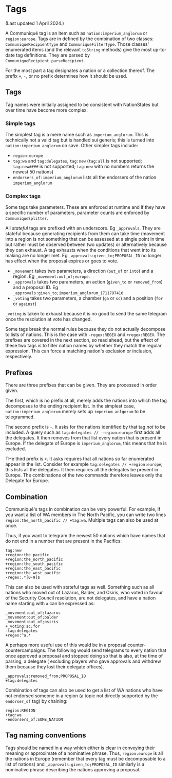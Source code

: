 # Tags #

(Last updated 1 April 2024.)

A Communiqué tag is an item such as `nation:imperium_anglorum` or `region:europe`. Tags are in defined by the
combination of two classes: `CommuniqueRecipientType` and `CommuniqueFilterType`. Those classes' enumerated items (and
the relevant `toString` methods) give the most up-to-date tag definitions. They are parsed
by `CommuniqueRecipient.parseRecipient`.

For the most part a tag designates a nation or a collection thereof. The prefix `+`, `-`, or no prefix determines how it
should be used.

## Tags ##

Tag names were initially assigned to be consistent with NationStates but over time have become more complex.

### Simple tags ###

The simplest tag is a mere name such as `imperium_anglorum`. This is technically not a valid tag but is handled sui
generis; this is turned into `nation:imperium_anglorum` on save. Other simpler tags include:

* `region:europe`
* `tag:wa` and `tag:delegates`, `tag:new` (`tag:all` is not supported; `tag:new####` is not supported; `tag:new` with no
  numbers returns the newest 50 nations)
* `endorsers_of:imperium_anglorum` lists all the endorsers of the nation `imperium_anglorum`

### Complex tags ###

Some tags take parameters. These are enforced at runtime and if they have a specific number of parameters, parameter
counts are enforced by `CommuniqueSplitter`.

All _stateful_ tags are prefixed with an underscore. Eg `_approvals`. They are stateful because generating recipients
from them can take time (movement into a region is not something that can be assessed at a single point in time but
rather must be observed between two updates) or alternatively because they can exhaust. A tag exhausts when the
conditions that went into its making are no longer met. Eg `_approvals:given_to;PROPOSAL_ID` no longer has effect when
the proposal expires or goes to vote.

* `_movement` takes two parameters, a direction (`out_of` or `into`) and a region. Eg `_movement:out_of;europe`.
* `_approvals` takes two parameters, an action (`given_to` or `removed_from`) and a proposal ID.
  Eg `_approvals:given_to;imperium_anglorum_1711797410`.
* `_voting` takes two parameters, a chamber (`ga` or `sc`) and a position (`for` or `against`)

`_voting` is taken to exhaust because it is no good to send the same telegram once the resolution at vote has changed.

Some tags break the normal rules because they do not actually decompose to lists of nations. This is the case
with `-regex:REGEX` and `+regex:REGEX`. The prefixes are covered in the next section, so read ahead, but the effect of
these two tags is to filter nation names by whether they match the regular expression. This can force a matching
nation's exclusion or inclusion, respectively.

## Prefixes ##

There are three prefixes that can be given. They are processed in order given.

The first, which is no prefix at all, merely adds the nations into which the
tag decomposes to the ending recipient list. In the simplest case, `nation:imperium_anglorum` merely sets
up `imperium_anlgorum` to be telegrammed.

The second prefix is `-`. It asks for the nations identified by that tag _not_ to be included. A query such
as `tag:delegates // -region:europe` first adds all the delegates. It then removes from that list every nation that is
present in Europe. If the delegate of Europe is `imperium_anglorum`, this means that he is excluded.

THe third prefix is `+`. It asks requires that all nations so far enumerated appear in the list. Consider for
example `tag:delegates // +region:europe`; this lists all the delegates. It then requires all the delegates be present
in Europe. The combinations of the two commands therefore leaves only the Delegate for Europe.

## Combination ##

Communiqué's tags in combination can be very powerful. For example, if you want a list of WA members in The North
Pacific, you can write two lines `region:the_north_pacific // +tag:wa`. Multiple tags can also be used at once.

Thus, if you want to telegram the newest 50 nations which have names that do not end in a number that are present in the
Pacifics:

```
tag:new
+region:the_pacific
+region:the_north_pacific
+region:the_south_pacific
+region:the_east_pacific
+region:the_west_pacific
-regex:.*[0-9]$
```

This can also be used with stateful tags as well. Something such as all nations who moved out of Lazarus, Balder, and
Osiris, who voted in favour of the Security Council resolution, are not delegates, and have a nation name starting
with `a` can be expressed as:

```
_movement:out_of;lazarus
_movement:out_of;balder
_movement:out_of;osiris
+_voting:sc;for
-tag:delegates
+regex:^a.*
```

A perhaps more useful use of this would be in a proposal counter-countercampaigns. The following would send telegrams to
every nation that once approved a proposal and stopped doing so that is also, at the time of parsing, a delegate (
excluding players who gave approvals and withdrew them because they lost their delegate offices).

```
_approvals:removed_from;PROPOSAL_ID
+tag:delegates
```

Combination of tags can also be used to get a list of WA nations who have not endorsed someone in a region (a topic not
directly supported by the `endorser_of` tag) by chaining:

```
region:REGION
+tag:wa
-endorsers_of:SOME_NATION
```

## Tag naming conventions ##

Tags should be named in a way which either is clear in conveying their meaning or approximate of a nominative phrase.
Thus, `region:europe` is all the nations in Europe (remember that every tag must be decomposable to a list of nations)
and `_approvals:given_to;PROPOSAL_ID` similarly is a nominative phrase describing the nations approving a proposal.
